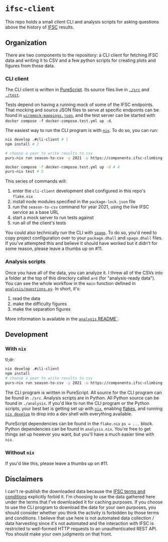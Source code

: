 `ifsc-client`
====

This repo holds a small client CLI and analysis scripts for asking questions
above the history of [IFSC] results.

Organization
-----

There are two components to the repository: a CLI client for fetching IFSC data and writing
it to CSV and a few python scripts for creating plots and figures from those data.

### CLI client

The CLI client is written in [PureScript]. Its source files live in [`./src`](./src) and [`./test`](./test).

Tests depend on having a running mock of some of the IFSC endpoints. That mocking and source
JSON files to serve at specific endpoints can be found in [`wiremock-mappings.json`](./wiremock-mappings.json),
and the test server can be started with `docker compose -f docker-compose.test.yml up -d`.

The easiest way to run the CLI program is with [`nix`]. To do so, you can run:

```bash
nix develop .#cli-client # 1
npm install # 2

# choose a year to write results to csv
purs-nix run season-to-csv -y 2021 -u https://components.ifsc-climbing.org # 3

docker compose -f docker-compose.test.yml up -d # 4
purs-nix test # 5
```

This series of commands will:

1. enter the `cli-client` development shell configured in this repo's `flake.nix`
2. install node modules specified in the `package-lock.json` file
3. run the `season-to-csv` command for year 2021, using the live IFSC service as a base URL
4. start a mock server to run tests against
5. run all of the client's tests

You could also technically run the CLI with [`spago`]. To do so, you'd need to
copy project configuration over to your `package.dhall` and `spago.dhall` files.
If you've attempted this and believe it should have worked but it didn't for some
reason, please leave a thumbs up on #11.

### Analysis scripts

Once you have all of the data, you can analyze it. I threw all of the CSVs into a
folder at the top of this directory called `ard` (for "analysis-ready data").
You can see the whole workflow in the `main` function defined in
[`analysis/questions.py`](./analysis/questions.py). In short, it's:

1. read the data
2. make the difficulty figures
3. make the separation figures

More information is available in the [`analysis` README`](./analysis/README.md).

Development
-----

### With `nix`

tl;dr:

```bash
nix develop .#cli-client
npm install
# choose a year to write results to csv
purs-nix run season-to-csv -y 2021 -u https://components.ifsc-climbing.org
```

The CLI program is written in PureScript. All source for the CLI program can be
found in `./src`. Analysis scripts are in Python. All Python source can be found
in `./analysis`. If you'd like to run the CLI program or the Python scripts, your
best bet is getting set up with [`nix`], enabling [flakes], and running
[`nix develop`] to drop into a dev shell with everything available.

PureScript dependencies can be found in the `flake.nix` `ps = ...` block. Python
dependencies can be found in `analysis.nix`. You're free to get things set up
however you want, but you'll have a much easier time with `nix`.

### Without `nix`

If you'd like this, please leave a thumbs up on #11.

Disclaimers
-----

I can't re-publish the downloaded data because the [IFSC terms and conditions] explicitly
forbid it. I'm choosing to use the data gathered here under the terms that I've downloaded
it for caching purposes. If you choose to use the CLI program to download the data for your
own purposes, you should consider whether you think the activity is forbidden by those terms
and conditions. I believe that use here is not automated data collection / data harvesting
since it's not automated and the interaction with IFSC is restricted to well-formed HTTP
requests to an unauthenticated REST API. You should make your own judgments on that front.

[flakes]: https://nixos.wiki/wiki/Flakes
[`nix`]: https://nixos.org/download.html
[`nix develop`]: https://nixos.org/manual/nix/stable/command-ref/new-cli/nix3-develop.html
[IFSC]: https://www.ifsc-climbing.org/
[IFSC terms and conditions]: https://www.ifsc-climbing.org/index.php/2-uncategorised/67-terms-and-conditions
[PureScript]: https://www.purescript.org/
[`spago`]: https://github.com/purescript/spago
